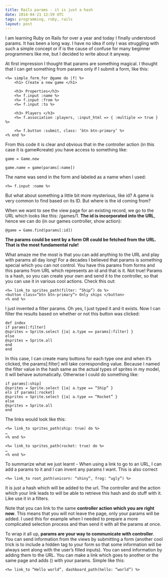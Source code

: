 ```yaml
---
title: Rails params - it is just a hash
date: 2014-04-21 12:59 UTC
tags: programming, ruby, rails
layout: post
---
```


I am learning Ruby on Rails for over a year and today I finally understood params. It has been a long way.
I have no idea if only I was struggling with such a simple concept or if is the cause of confuse for many beginner
programmers like me, but I decided to write about it anyway.

At first impression I thought that params are something magical.
I thought that I can get something from params only if I submit a form, like this:

```
<%= simple_form_for @game do |f| %>
    <h1> Create a new game </h1>

    <h3> Properties</h3>
    <%= f.input :name %>
    <%= f.input :from %>
    <%= f.input :to %>

    <h3> Players </h3>
    <%= f.association :players, :input_html => { :multiple => true } %>

    <%= f.button :submit, class: ‘btn btn-primary’ %>
<% end %>
```

From this code it is clear and obvious that in the controller action (in this case it is game#create)
you have access to something like:

    game = Game.new

    game.name = game(params[:name])

The name was send in the form and labeled as a name when I used:

    <%= f.input :name %>

But what about something a little bit more mysterious, like id? A game is very common to find based on its ID.
But where is the id coming from?

When we want to see the view page for an existing record, we go to the URL which looks like this: /games/1.
**The id is incorporated into the URL**, hence we can do (in our games controller, show action):

    @game = Game.find(params[:id])

**The params could be sent by a form OR could be fetched from the URL. That is the most fundamental rule!**

What amaze me the most is that you can add anything to the URL and play with params all day long!
For a decades I believed that params is something special which you can not control.
You have this params from forms and this params from URL which represents an id and that is it. Not true!
Params is a hash, so you can create your own and send it to the controller, so that you can use it in various cool actions.
Check this out:

    <%= link_to sprites_path(filter: “Ship”) do %>
    <button class=”btn btn-primary”> Only ships </button>
    <% end %>

I just invented a filter params. Oh yes, I just typed it and it exists.
Now I can filter the results based on whether or not this button was clicked:

    def index
    if params[:filter]
    @sprites = Sprite.select {|a| a.type == params[:filter] }
    else
    @sprites = Sprite.all
    end
    end

In this case, I can create many buttons for each type one and when it’s clicked,
the params[:filter] will take corresponding value.
Because I named the filter value in the hash same as the actual types of sprites in my model, it will behave automatically.
Otherwise I could do something like:

    if params[:ship]
    @sprites = Sprite.select {|a| a.type == “Ship” }
    els if params[:rocket]
    @sprites = Sprite.select {|a| a.type == “Rocket” }
    else
    @sprites = Sprite.all
    end

The links would look like this:

    <%= link_to sprites_path(ship: true) do %>
    …
    <% end %>

    <%= link_to sprites_path(rocket: true) do %>
    …
    <% end %>

To summarize what we just learnt - When using a link to go to an URL,
I can add a params to it and I can invent any params I want. This is also correct

    <%= link_to root_path(unicorn: “shiny”, frog: “ugly”) %>

It is just a hash which will be added to the url.
The controller and the action which your link leads to will be able to retrieve this hash and do stuff with it.
Like use it in a filters.

Note that you can link to the same **controller action which you are right now**.
This means that you will not leave the page, only your params will be added.
I used this for example when I needed to prepare a more complicated selection process and than send it with all the params at once.

To wrap it all up, **params are your way to communicate with controller**.
You can send information from the views by submitting a form
(another cool trick is to include a hidden tag to your form so that some information
will be always sent along with the user’s filled inputs). You can send information by adding them to the URL.
You can make a link which goes to another or the same page and adds () with your params. Simple like this:

    <%= link_to “Hello world”, dashboard_path(hello: “world”) %>
